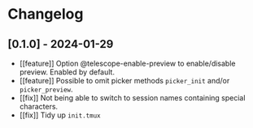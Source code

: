 # Changelog

## [0.1.0] - 2024-01-29

* [[feature]] Option @telescope-enable-preview to enable/disable preview. Enabled by default.
* [[feature]] Possible to omit picker methods `picker_init` and/or `picker_preview`.
* [[fix]] Not being able to switch to session names containing special characters.
* [[fix]] Tidy up `init.tmux`


